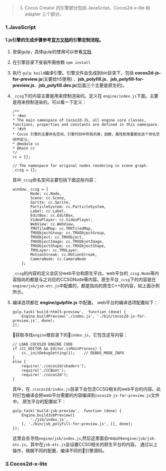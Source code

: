 >1. Cocos Creator 的引擎部分包括 JavaScript、Cocos2d-x-lite 和 adapter 三个部分。

### 1.JavaScript
####    1.js引擎的生成步骤参考[官方文档](https://docs.cocos.com/creator/manual/zh/advanced-topics/engine-customization.html)的引擎定制流程。
1. 安装gulp，具体gulp的使用可以参看[文档](https://gulpjs.com/docs/en/getting-started/quick-start)
2. 在引擎目录下安装所需依赖 `npm install`
3. 执行 `gulp build`编译引擎。引擎文件会生成到bin目录下，包括 **cocos2d-js-for-preview.js**(主要给h5使用) 、**jsb_polyfill.js**、**jsb_polyfill-for-preview.js**、**jsb_polyfill.dev.js**(后面三个主要是原生的)。
4. `_ccsg`下的内容主要是用来控制渲染的。定义在 `engine/index.js`下面。主要是用来控制渲染的。可以看一下定义：
    ```
    /**
    * !#en
    * The main namespace of Cocos2d-JS, all engine core classes, functions, properties and constants are defined in this namespace.
    * !#zh
    * Cocos 引擎的主要命名空间，引擎代码中所有的类，函数，属性和常量都在这个命名空间中定义。
    * @module cc
    * @main cc
    */
    cc = {};

    // The namespace for original nodes rendering in scene graph.
    _ccsg = {};
    ```
    其中`_ccsg`命名空间主要包括下面这些内容：
    ```
    window._ccsg = {
            Node: cc.Node,
            Scene: cc.Scene,
            Sprite: cc.Sprite,
            ParticleSystem: cc.ParticleSystem,
            Label: cc.Label,
            EditBox: cc.EditBox,
            VideoPlayer: cc.VideoPlayer,
            WebView: cc.WebView,
            TMXTiledMap: cc.TMXTiledMap,
            TMXObjectGroup: cc.TMXObjectGroup,
            TMXObject: cc.TMXObject,
            TMXObjectImage: cc.TMXObjetImage,
            TMXObjectShape: cc.TMXObjectShape,
            TMXLayer: cc.TMXLayer,
            MotionStreak: cc.MotionStreak,
            CameraNode: cc.CameraNode
        };
    ```
    `_ccsg`的内容的定义会区分web平台和原生平台。web平台的`_ccsg.Node`等内容指向的都是与之对应的CCSGNode等内容。原生平台`_ccsg`下的内容是在`engine/jsb/jsb-etc.js`中配置的，都是指向的原生C++的内容，如上面示例所示。

5. 编译选项都在 **engine/gulpfile.js** 中配置。
    web平台的编译选项配置如下：
    ```
    gulp.task('build-html5-preview',  function (done) {
        Engine.buildPreview('./index.js', './bin/cocos2d-js-for-preview.js', done);
    });
    ```
    获取寻找`engine`根目录下的`index.js`，它包含这写内容：
    ```
    // LOAD COCOS2D ENGINE CODE
    if (CC_EDITOR && Editor.isMainProcess) {
        cc._initDebugSetting(1);    // DEBUG_MODE_INFO
    }
    else {
        require('./cocos2d/shaders');
        require('./CCBoot');
        require('./cocos2d');
    }
    ```
    其中，在`./cocos2d/index.js`目录下会包含CCSG相关的web平台的内容。此时打包编译会把web平台需要的内容编译到`cocos2d-js-for-preview.js`文件中。
    原生平台的配置如下：
    ```
    gulp.task('build-jsb-preview',  function (done) {
        Engine.buildJsbPreview([
            './jsb/index.js',
        ], './bin/jsb_polyfill-for-preview.js', [], done);
    });
    ```
    这里会去寻找`engine/jsb/index.js`,然后这里面会require`engine/jsb/jsb-etc.js`，其中在`jsb-etc.js`会设置CCSG相关的原生平台的内容。
    通过以上操作，根据不同的配置，编译不同的引擎源码。



### 3.Cocos2d-x-lite